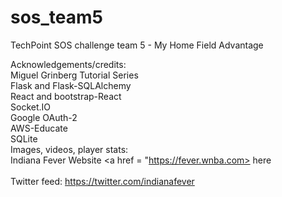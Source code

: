 # sos_team5
TechPoint SOS challenge team 5 - My Home Field Advantage

Acknowledgements/credits: <br />
Miguel Grinberg Tutorial Series <br />
Flask and Flask-SQLAlchemy <br />
React and bootstrap-React <br />
Socket.IO <br />
Google OAuth-2 <br />
AWS-Educate <br />
SQLite<br />
Images, videos, player stats:<br />
Indiana Fever Website <a href = "https://fever.wnba.com> here </a> <br />
<br /> 
Twitter feed: <a href = "https://twitter.com/indianafever"> https://twitter.com/indianafever <br />

